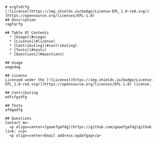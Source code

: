 
    # ergfsdrfg
    [![License](https://img.shields.io/badge/License-EPL_1.0-red.svg)](https://opensource.org/licenses/EPL-1.0)
    ## Description
    ragfarfg
    
    ## Table Of Contents
      * [Usage](#usage)
      * [License](#license)
      * [Contributing](#contributing)
      * [Tests](#tests)
      * [Questions](#questions)
    
    ## Usage
    eegedag
    
    ## License
    Licensed under the [![License](https://img.shields.io/badge/License-EPL_1.0-red.svg)](https://opensource.org/licenses/EPL-1.0) license.
    
    ## Contributing
    edfsfgsdfg
    
    ## Tests
    afdgadfg

    ## Questions
    Contact me:
      <p align=center>[gaaefgafdg](https://github.com/gaaefgafdg)github link: </p>
      <p align=center>Email address:agdafgag</p>
  